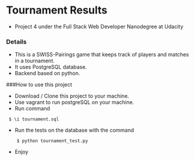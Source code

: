 # Tournament Results

- Project 4  under the Full Stack Web Developer Nanodegree at Udacity

### Details
- This is a SWISS-Pairings game that keeps track of players and matches in a tournament.
- It uses PostgreSQL database.
- Backend based on python. 

###How to use this project
- Download / Clone this project to your machine.
- Use vagrant to run postgreSQL on your machine.
- Run command
```shell
 $ \i tournament.sql
```
- Run the tests on the database with the command 
```shell
    $ python tournament_test.py
```
- Enjoy
